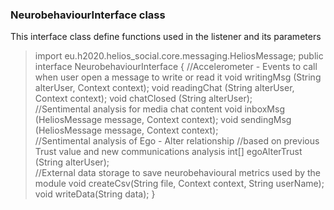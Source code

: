 <h3>NeurobehaviourInterface class</h3>

<p>This interface class define functions used in the listener and its parameters</p>

> import eu.h2020.helios_social.core.messaging.HeliosMessage;
> public interface NeurobehaviourInterface {
>   //Accelerometer - Events to call when user open a message to write or read it
>   void writingMsg (String alterUser, Context context);
>   void readingChat (String alterUser, Context context);
>   void chatClosed (String alterUser);<br>
>   //Sentimental analysis for media chat content
>   void inboxMsg (HeliosMessage message, Context context);
>   void sendingMsg (HeliosMessage message, Context context);<br>
>   //Sentimental analysis of Ego - Alter relationship
>   //based on previous Trust value and new communications analysis
>   int[] egoAlterTrust (String alterUser);<br>
>   //External data storage to save neurobehavioural metrics used by the module
>   void createCsv(String file, Context context, String userName);
>   void writeData(String data);
> }
>

